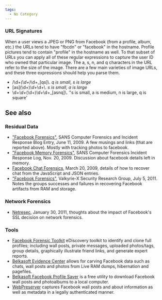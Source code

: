```yaml
---
tags:
  - No Category
---
```

### URL Signatures

When a user views a JPEG or PNG from Facebook (from a profile, album,
etc.) the URLs tend to have "fbcdn" or "facebook" in the hostname.
Profile pictures tend to contain "profile" in the hostname as well. To
that subset of URLs you can apply all of these regular expressions to
capture the user ID who owned that particular image. The a, s, n, and q
characters in the URL refer to the size of the image. There are a few
main varieties of image URLs, and these three expressions should help
you parse them.

- /\d+_(\d+)_\d+_\[qs\]\\. *q is small, s is large*
- \[as\](\d+)_\d+_\d+\\. *s is small, a is large*
- \d+_\d+_(\d+)_\d+_\d+_\[asnq\]\\. ''s is small, a is medium, n is
  large, q is square'

## See also

### Residual Data

- ["Facebook
  Forensics"](http://computer-forensics.sans.org/blog/2009/06/11/facebook-forensics/),
  SANS Computer Forensics and Incident Response Blog Entry, June
  11, 2009. A few musings and links (that are reported above). Mostly
  with tracking photos to facebook.
- ["Facebook Memory
  Forensics"](http://computer-forensics.sans.org/blog/2009/11/20/facebook-memory-forensics/),
  SANS Computer Forensics Incident Response Log, Nov. 20, 2009.
  Discussion about facebook details left in memory.
- [Facebook Chat
  Forensics](http://forensicsfromthesausagefactory.blogspot.com/2009/03/facebook-chat-forensics.html),
  March 20, 2009, details of how to recover chat from the JavaScript and
  JSON entries.
- ["Facebook
  Forensics"](https://sites.google.com/site/valkyriexsecurityresearch/announcements/facebookforensicspaperpublished),
  Valkyrie-X Security Research Group, July 5, 2011. Notes the groups
  successes and failures in recovering Facebook artifacts from RAM and
  storage.

### Network Forensics

- [Netresec](http://www.netresec.com/?page=Blog&month=2011-01&post=Facebook-SSL-and-Network-Forensics),
  January 30, 2011, thoughts about the impact of Facebook's SSL decision
  on network forensics.

### Tools

- [Facebook Forensic Toolkit](http://facebookforensics.com) eDiscovery
  toolkit to identify and clone full profiles; including wall posts,
  private messages, uploaded photos/tags, group details, graphically
  illustrate friend links, and generate expert reports.
- [Belkasoft Evidence Center](http://belkasoft.com) allows for carving
  Facebook data such as chats, wall posts and photos from Live RAM
  dumps, hibernation and pagefiles.
- [Belkasoft Facebook Profile
  Saver](http://forensic.belkasoft.com/facebook_profile_saver) is a free
  utility to download Facebook wall posts and photoalbums to a local
  computer.
- [WebPreserver](https://webpreserver.com/facebook-forensics/) captures
  Facebook wall posts and about information as well as metadata in a
  legally authenticated manner.